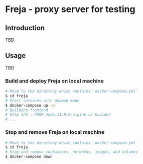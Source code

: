 # Freja - proxy server for testing

## Introduction

TBD

## Usage

TBD

### Build and deploy Freja on local machine

```bash
# Move to the directory which contains `docker-compose.yml`
$ cd freja
# Start services with daemon mode
$ docker-compose up -d
# Building frontend
# Step 1/9 : FROM node:11.9.0-alpine as builder
# ...
```

### Stop and remove Freja on local machine

```bash
# Move to the directory which contains `docker-compose.yml`
$ cd freja
# Stop and remove containers, networks, images, and volumes
$ docker-compose down
```
